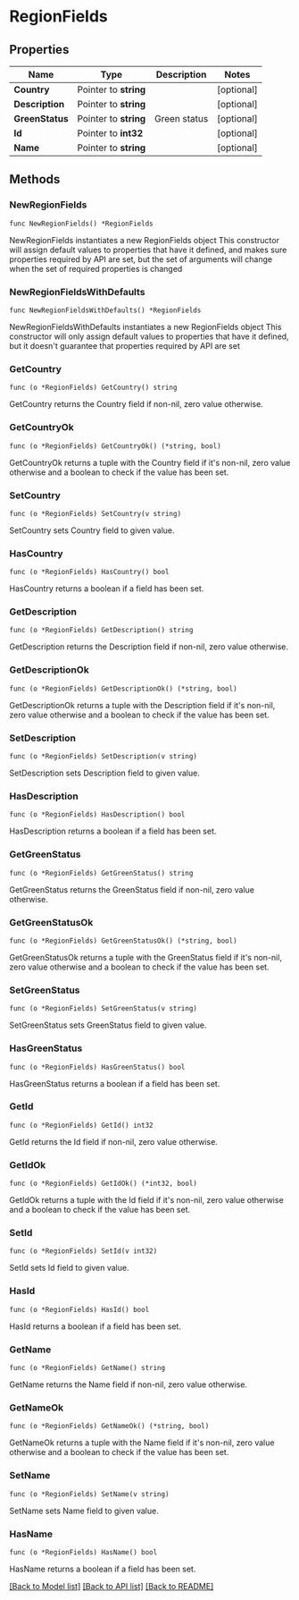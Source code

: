 # RegionFields

## Properties

Name | Type | Description | Notes
------------ | ------------- | ------------- | -------------
**Country** | Pointer to **string** |  | [optional] 
**Description** | Pointer to **string** |  | [optional] 
**GreenStatus** | Pointer to **string** | Green status | [optional] 
**Id** | Pointer to **int32** |  | [optional] 
**Name** | Pointer to **string** |  | [optional] 

## Methods

### NewRegionFields

`func NewRegionFields() *RegionFields`

NewRegionFields instantiates a new RegionFields object
This constructor will assign default values to properties that have it defined,
and makes sure properties required by API are set, but the set of arguments
will change when the set of required properties is changed

### NewRegionFieldsWithDefaults

`func NewRegionFieldsWithDefaults() *RegionFields`

NewRegionFieldsWithDefaults instantiates a new RegionFields object
This constructor will only assign default values to properties that have it defined,
but it doesn't guarantee that properties required by API are set

### GetCountry

`func (o *RegionFields) GetCountry() string`

GetCountry returns the Country field if non-nil, zero value otherwise.

### GetCountryOk

`func (o *RegionFields) GetCountryOk() (*string, bool)`

GetCountryOk returns a tuple with the Country field if it's non-nil, zero value otherwise
and a boolean to check if the value has been set.

### SetCountry

`func (o *RegionFields) SetCountry(v string)`

SetCountry sets Country field to given value.

### HasCountry

`func (o *RegionFields) HasCountry() bool`

HasCountry returns a boolean if a field has been set.

### GetDescription

`func (o *RegionFields) GetDescription() string`

GetDescription returns the Description field if non-nil, zero value otherwise.

### GetDescriptionOk

`func (o *RegionFields) GetDescriptionOk() (*string, bool)`

GetDescriptionOk returns a tuple with the Description field if it's non-nil, zero value otherwise
and a boolean to check if the value has been set.

### SetDescription

`func (o *RegionFields) SetDescription(v string)`

SetDescription sets Description field to given value.

### HasDescription

`func (o *RegionFields) HasDescription() bool`

HasDescription returns a boolean if a field has been set.

### GetGreenStatus

`func (o *RegionFields) GetGreenStatus() string`

GetGreenStatus returns the GreenStatus field if non-nil, zero value otherwise.

### GetGreenStatusOk

`func (o *RegionFields) GetGreenStatusOk() (*string, bool)`

GetGreenStatusOk returns a tuple with the GreenStatus field if it's non-nil, zero value otherwise
and a boolean to check if the value has been set.

### SetGreenStatus

`func (o *RegionFields) SetGreenStatus(v string)`

SetGreenStatus sets GreenStatus field to given value.

### HasGreenStatus

`func (o *RegionFields) HasGreenStatus() bool`

HasGreenStatus returns a boolean if a field has been set.

### GetId

`func (o *RegionFields) GetId() int32`

GetId returns the Id field if non-nil, zero value otherwise.

### GetIdOk

`func (o *RegionFields) GetIdOk() (*int32, bool)`

GetIdOk returns a tuple with the Id field if it's non-nil, zero value otherwise
and a boolean to check if the value has been set.

### SetId

`func (o *RegionFields) SetId(v int32)`

SetId sets Id field to given value.

### HasId

`func (o *RegionFields) HasId() bool`

HasId returns a boolean if a field has been set.

### GetName

`func (o *RegionFields) GetName() string`

GetName returns the Name field if non-nil, zero value otherwise.

### GetNameOk

`func (o *RegionFields) GetNameOk() (*string, bool)`

GetNameOk returns a tuple with the Name field if it's non-nil, zero value otherwise
and a boolean to check if the value has been set.

### SetName

`func (o *RegionFields) SetName(v string)`

SetName sets Name field to given value.

### HasName

`func (o *RegionFields) HasName() bool`

HasName returns a boolean if a field has been set.


[[Back to Model list]](../README.md#documentation-for-models) [[Back to API list]](../README.md#documentation-for-api-endpoints) [[Back to README]](../README.md)


